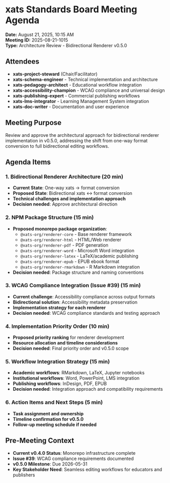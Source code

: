 # xats Standards Board Meeting Agenda
**Date:** August 21, 2025, 10:15 AM  
**Meeting ID:** 2025-08-21-1015  
**Type:** Architecture Review - Bidirectional Renderer v0.5.0  

## Attendees
- **xats-project-steward** (Chair/Facilitator)
- **xats-schema-engineer** - Technical implementation and architecture
- **xats-pedagogy-architect** - Educational workflow integration
- **xats-accessibility-champion** - WCAG compliance and universal design
- **xats-publishing-expert** - Commercial publishing workflows
- **xats-lms-integrator** - Learning Management System integration
- **xats-doc-writer** - Documentation and user experience

## Meeting Purpose
Review and approve the architectural approach for bidirectional renderer implementation in v0.5.0, addressing the shift from one-way format conversion to full bidirectional editing workflows.

## Agenda Items

### 1. Bidirectional Renderer Architecture (20 min)
- **Current State**: One-way xats → format conversion
- **Proposed State**: Bidirectional xats ↔ format conversion
- **Technical challenges and implementation approach**
- **Decision needed**: Approve architectural direction

### 2. NPM Package Structure (15 min)
- **Proposed monorepo package organization**:
  - `@xats-org/renderer-core` - Base renderer framework
  - `@xats-org/renderer-html` - HTML/Web renderer
  - `@xats-org/renderer-pdf` - PDF generation
  - `@xats-org/renderer-word` - Microsoft Word integration
  - `@xats-org/renderer-latex` - LaTeX/academic publishing
  - `@xats-org/renderer-epub` - EPUB ebook format
  - `@xats-org/renderer-rmarkdown` - R Markdown integration
- **Decision needed**: Package structure and naming conventions

### 3. WCAG Compliance Integration (Issue #39) (15 min)
- **Current challenge**: Accessibility compliance across output formats
- **Bidirectional solution**: Accessibility metadata preservation
- **Implementation strategy for each renderer**
- **Decision needed**: WCAG compliance standards and testing approach

### 4. Implementation Priority Order (10 min)
- **Proposed priority ranking** for renderer development
- **Resource allocation and timeline considerations**
- **Decision needed**: Final priority order and v0.5.0 scope

### 5. Workflow Integration Strategy (15 min)
- **Academic workflows**: RMarkdown, LaTeX, Jupyter notebooks
- **Institutional workflows**: Word, PowerPoint, LMS integration
- **Publishing workflows**: InDesign, PDF, EPUB
- **Decision needed**: Integration approach and compatibility requirements

### 6. Action Items and Next Steps (5 min)
- **Task assignment and ownership**
- **Timeline confirmation for v0.5.0**
- **Follow-up meeting schedule if needed**

## Pre-Meeting Context
- **Current v0.4.0 Status**: Monorepo infrastructure complete
- **Issue #39**: WCAG compliance requirements documented
- **v0.5.0 Milestone**: Due 2026-05-31
- **Key Stakeholder Need**: Seamless editing workflows for educators and publishers